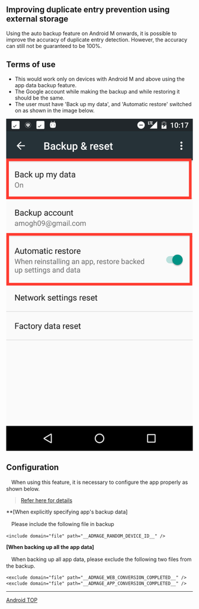 ## Improving duplicate entry prevention using external storage

Using the auto backup feature on Android M onwards, it is possible to improve the accuracy of duplicate entry detection. However, the accuracy can still not be guaranteed to be 100%.

## Terms of use

* This would work only on devices with Android M and above using the app data backup feature.
* The Google account while making the backup and while restoring it should be the same.
* The user must have 'Back up my data', and 'Automatic restore' switched on as shown in the image below.

![Setting screen](./img02.png)

## Configuration

　When using this feature, it is necessary to configure the app properly as shown below.

> [Refer here for details](https://developer.android.com/training/backup/autosyncapi.html)

**[When explicitly specifying app's backup data]

　Please include the following file in backup

```
<include domain="file" path="__ADMAGE_RANDOM_DEVICE_ID__" />
```

**[When backing up all the app data]**

　When backing up all app data, please exclude the following two files from the backup.

```
<exclude domain="file" path="__ADMAGE_WEB_CONVERSION_COMPLETED__" />
<exclude domain="file" path="__ADMAGE_APP_CONVERSION_COMPLETED__" />
```

---
[Android TOP](/lang/en/doc/integration/android/README.md)
